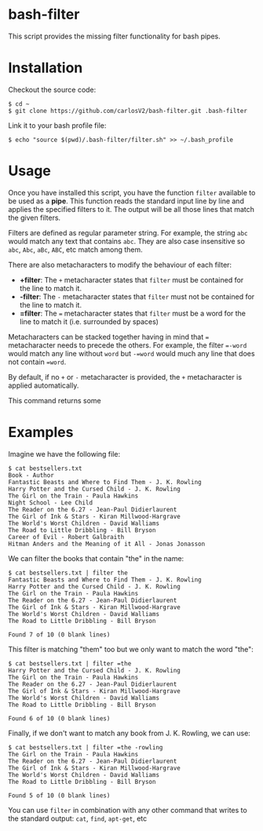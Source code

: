 bash-filter
===========

This script provides the missing filter functionality for bash pipes.

Installation
============

Checkout the source code:
```
$ cd ~
$ git clone https://github.com/carlosV2/bash-filter.git .bash-filter
```

Link it to your bash profile file:
```
$ echo "source $(pwd)/.bash-filter/filter.sh" >> ~/.bash_profile
```

Usage
=====

Once you have installed this script, you have the function `filter` available to be used as a **pipe**.
This function reads the standard input line by line and applies the specified filters to it. The output
will be all those lines that match the given filters.

Filters are defined as regular parameter string. For example, the string `abc` would match any text that
contains `abc`. They are also case insensitive so `abc`, `Abc`, `aBc`, `ABC`, etc match among them.

There are also metacharacters to modify the behaviour of each filter:
- **+filter**: The `+` metacharacter states that `filter` must be contained for the line to match it.
- **-filter**: The `-` metacharacter states that `filter` must not be contained for the line to match it.
- **=filter**: The `=` metacharacter states that `filter` must be a word for the line to match it (i.e.
surrounded by spaces)

Metacharacters can be stacked together having in mind that `=` metacharacter needs to precede the others.
For example, the filter `=-word` would match any line without `word` but `-=word` would much any line that
does not contain `=word`.

By default, if no `+` or `-` metacharacter is provided, the `+` metacharacter is applied automatically.

This command returns some  

Examples
========

Imagine we have the following file:
```
$ cat bestsellers.txt
Book - Author
Fantastic Beasts and Where to Find Them - J. K. Rowling
Harry Potter and the Cursed Child - J. K. Rowling
The Girl on the Train - Paula Hawkins
Night School - Lee Child
The Reader on the 6.27 - Jean-Paul Didierlaurent
The Girl of Ink & Stars - Kiran Millwood-Hargrave
The World's Worst Children - David Walliams
The Road to Little Dribbling - Bill Bryson
Career of Evil - Robert Galbraith
Hitman Anders and the Meaning of it All - Jonas Jonasson
```

We can filter the books that contain "the" in the name:
```
$ cat bestsellers.txt | filter the
Fantastic Beasts and Where to Find Them - J. K. Rowling
Harry Potter and the Cursed Child - J. K. Rowling
The Girl on the Train - Paula Hawkins
The Reader on the 6.27 - Jean-Paul Didierlaurent
The Girl of Ink & Stars - Kiran Millwood-Hargrave
The World's Worst Children - David Walliams
The Road to Little Dribbling - Bill Bryson

Found 7 of 10 (0 blank lines)
```

This filter is matching "them" too but we only want to match the word "the":
```
$ cat bestsellers.txt | filter =the
Harry Potter and the Cursed Child - J. K. Rowling
The Girl on the Train - Paula Hawkins
The Reader on the 6.27 - Jean-Paul Didierlaurent
The Girl of Ink & Stars - Kiran Millwood-Hargrave
The World's Worst Children - David Walliams
The Road to Little Dribbling - Bill Bryson

Found 6 of 10 (0 blank lines)
```

Finally, if we don't want to match any book from J. K. Rowling, we can use:
```
$ cat bestsellers.txt | filter =the -rowling
The Girl on the Train - Paula Hawkins
The Reader on the 6.27 - Jean-Paul Didierlaurent
The Girl of Ink & Stars - Kiran Millwood-Hargrave
The World's Worst Children - David Walliams
The Road to Little Dribbling - Bill Bryson

Found 5 of 10 (0 blank lines)
```

You can use `filter` in combination with any other command that writes to the standard
output: `cat`, `find`, `apt-get`, etc  